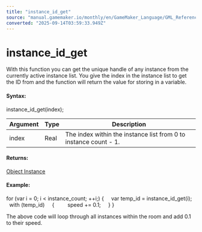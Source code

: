 ```yaml
---
title: "instance_id_get"
source: "manual.gamemaker.io/monthly/en/GameMaker_Language/GML_Reference/Asset_Management/Instances/instance_id_get.htm"
converted: "2025-09-14T03:59:33.949Z"
---
```


# instance\_id\_get

With this function you can get the unique handle of any instance from the currently active instance list. You give the index in the instance list to get the ID from and the function will return the value for storing in a variable.

#### Syntax:

instance\_id\_get(index);

| Argument | Type | Description |
| --- | --- | --- |
| index | Real | The index within the instance list from 0 to instance count - 1. |

#### Returns:

[Object Instance](Instance_Variables/id.md)

#### Example:

for (var i = 0; i < instance\_count; ++i;)
{
    var temp\_id = instance\_id\_get(i);
    with (temp\_id)
    {
        speed += 0.1;
    }
}

The above code will loop through all instances within the room and add 0.1 to their speed.